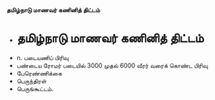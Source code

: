 **தமிழ்நாடு மாணவர் கணினித் திட்டம்**
- # தமிழ்நாடு மாணவர் கணினித் திட்டம்
- n. படையணிப் பிரிவு
- பண்டைய ரோமர் படையில் 3000 முதல் 6000 வீரர் வரைக் கொண்ட பிரிவு
- பேரெண்ணிக்கை
- பெருந்திரள்
- பெருங்கூட்டம்.

